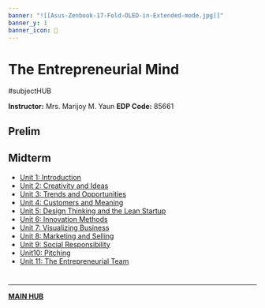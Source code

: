 ```yaml
---
banner: "![[Asus-Zenbook-17-Fold-OLED-in-Extended-mode.jpg]]"
banner_y: 1
banner_icon: 💸
---
```

# The Entrepreneurial Mind
#subjectHUB 

**Instructor:** Mrs. Marijoy M. Yaun
**EDP Code:** 85661

## Prelim

## Midterm
- [Unit 1: Introduction](Unit1-Introduction.md)
- [Unit 2: Creativity and Ideas](Unit2-CreativityandIdeas.md)
- [Unit 3: Trends and Opportunities](Unit3-TrendsandOpportunities.md)
- [Unit 4: Customers and Meaning](Unit4-CustomersandMeaning.md)
- [Unit 5: Design Thinking and the Lean Startup](Unit5-DesignThinkingandtheLeanStartup.md)
- [Unit 6: Innovation Methods](Unit6-InnovationMethods.md)
- [Unit 7: Visualizing Business](Unit7-VisualizingBusiness.md)
- [Unit 8: Marketing and Selling](Unit8-MarketingandSelling.md)
- [Unit 9: Social Responsibility](Unit9-SocialResponsibility.md)
- [Unit10: Pitching](Unit10-Pitching.md)
- [Unit 11: The Entrepreneurial Team](Unit11-TheEntrepreneurialTeam.md)


# 
---
**[MAIN HUB](MAINBSIT.md)**